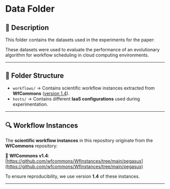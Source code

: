 # Data Folder

## 📄 Description
This folder contains the datasets used in the experiments for the paper:

These datasets were used to evaluate the performance of an evolutionary algorithm for workflow scheduling in cloud computing environments.

---

## 📂 Folder Structure

- `workflows/` → Contains scientific workflow instances extracted from **WfCommons** ([version 1.4](https://github.com/wfcommons/WfInstances/tree/main/pegasus)).
- `hosts/` → Contains different **IaaS configurations** used during experimentation.

---

## 🔍 Workflow Instances
The **scientific workflow instances** in this repository originate from the **WfCommons** repository:

🔗 **WfCommons v1.4**: [https://github.com/wfcommons/WfInstances/tree/main/pegasus](https://github.com/wfcommons/WfInstances/tree/main/pegasus)

To ensure reproducibility, we use version **1.4** of these instances.

---
